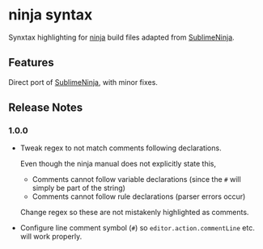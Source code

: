 # ninja syntax

Synxtax highlighting for [ninja](https://github.com/ninja-build/ninja) build files adapted from [SublimeNinja](https://github.com/pope/SublimeNinja).

## Features

Direct port of [SublimeNinja](https://github.com/pope/SublimeNinja), with minor fixes.


## Release Notes

### 1.0.0

* Tweak regex to not match comments following declarations.

  Even though the ninja manual does not explicitly state this,
  * Comments cannot follow variable declarations (since the `#` will simply be part of the string)
  * Comments cannot follow rule declarations (parser errors occur)

  Change regex so these are not mistakenly highlighted as comments.

* Configure line comment symbol (`#`) so `editor.action.commentLine` etc. will work properly.
